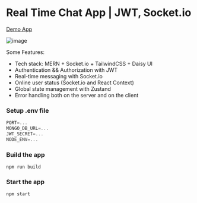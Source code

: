 # Real Time Chat App | JWT, Socket.io

[Demo App](https://chat-app-vj1t.onrender.com/)

![image](https://github.com/aditya301200/chat-app/assets/103925035/55943955-5001-45f2-8dc3-17eb05de2390)


Some Features:

-   Tech stack: MERN + Socket.io + TailwindCSS + Daisy UI
-   Authentication && Authorization with JWT
-   Real-time messaging with Socket.io
-   Online user status (Socket.io and React Context)
-   Global state management with Zustand
-   Error handling both on the server and on the client

### Setup .env file

```js
PORT=...
MONGO_DB_URL=...
JWT_SECRET=...
NODE_ENV=...
```

### Build the app

```shell
npm run build
```

### Start the app

```shell
npm start
```
